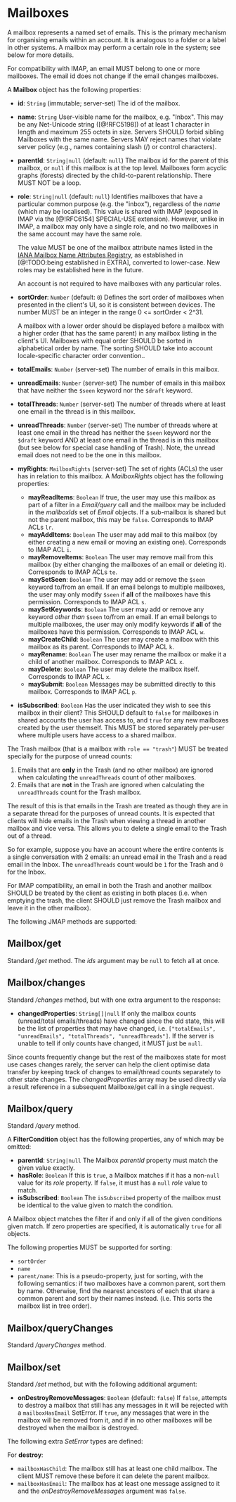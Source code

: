 # Mailboxes

A mailbox represents a named set of emails. This is the primary mechanism for organising emails within an account. It is analogous to a folder or a label in other systems. A mailbox may perform a certain role in the system; see below for more details.

For compatibility with IMAP, an email MUST belong to one or more mailboxes. The email id does not change if the email changes mailboxes.

A **Mailbox** object has the following properties:

- **id**: `String` (immutable; server-set)
  The id of the mailbox.
- **name**: `String`
  User-visible name for the mailbox, e.g. "Inbox". This may be any Net-Unicode string ([@!RFC5198]) of at least 1 character in length and maximum 255 octets in size. Servers SHOULD forbid sibling Mailboxes with the same name. Servers MAY reject names that violate server policy (e.g., names containing slash (/) or control characters).
- **parentId**: `String|null` (default: `null`)
  The mailbox id for the parent of this mailbox, or `null` if this mailbox is at the top level. Mailboxes form acyclic graphs (forests) directed by the child-to-parent relationship. There MUST NOT be a loop.
- **role**: `String|null` (default: `null`)
  Identifies mailboxes that have a particular common purpose (e.g. the "inbox"), regardless of the *name* (which may be localised). This value is shared with IMAP (exposed in IMAP via the [@!RFC6154] SPECIAL-USE extension). However, unlike in IMAP, a mailbox may only have a single role, and no two mailboxes in the same account may have the same role.

    The value MUST be one of the mailbox attribute names listed in the [IANA Mailbox Name Attributes Registry](TODO), as established in [@!TODO:being established in EXTRA], converted to lower-case. New roles may be established here in the future.

    An account is not required to have mailboxes with any particular roles.

- **sortOrder**: `Number` (default: `0`)
  Defines the sort order of mailboxes when presented in the client's UI, so it
  is consistent between devices. The number MUST be an integer in the range
  0 <= sortOrder < 2^31.

    A mailbox with a lower order should be displayed before a mailbox with a higher order (that has the same parent) in any mailbox listing in the client's UI. Mailboxes with equal order SHOULD be sorted in alphabetical order by name. The sorting SHOULD take into account locale-specific character order convention..
- **totalEmails**: `Number` (server-set)
  The number of emails in this mailbox.
- **unreadEmails**: `Number` (server-set)
  The number of emails in this mailbox that have neither the `$seen` keyword nor the `$draft` keyword.
- **totalThreads**: `Number` (server-set)
  The number of threads where at least one email in the thread is in this mailbox.
- **unreadThreads**: `Number` (server-set)
  The number of threads where at least one email in the thread has neither the `$seen` keyword nor the `$draft` keyword AND at least one email in the thread is in this mailbox (but see below for special case handling of Trash). Note, the unread email does not need to be the one in this mailbox.
- **myRights**: `MailboxRights` (server-set)
  The set of rights (ACLs) the user has in relation to this mailbox. A *MailboxRights* object has the following properties:

    - **mayReadItems**: `Boolean`
      If true, the user may use this mailbox as part of a filter in a *Email/query* call and the mailbox may be included in the *mailboxIds* set of *Email* objects. If a sub-mailbox is shared but not the parent mailbox, this may be `false`. Corresponds to IMAP ACLs `lr`.
    - **mayAddItems**: `Boolean`
      The user may add mail to this mailbox (by either creating a new email or moving an existing one). Corresponds to IMAP ACL `i`.
    - **mayRemoveItems**: `Boolean`
      The user may remove mail from this mailbox (by either changing the mailboxes of an email or deleting it). Corresponds to IMAP ACLs `te`.
    - **maySetSeen**: `Boolean`
      The user may add or remove the `$seen` keyword to/from an email. If an email belongs to multiple mailboxes, the user may only modify `$seen` if **all** of the mailboxes have this permission. Corresponds to IMAP ACL `s`.
    - **maySetKeywords**: `Boolean`
      The user may add or remove any keyword *other than* `$seen` to/from an email. If an email belongs to multiple mailboxes, the user may only modify keywords if **all** of the mailboxes have this permission. Corresponds to IMAP ACL `w`.
    - **mayCreateChild**: `Boolean`
      The user may create a mailbox with this mailbox as its parent. Corresponds to IMAP ACL `k`.
    - **mayRename**: `Boolean`
      The user may rename the mailbox or make it a child of another mailbox. Corresponds to IMAP ACL `x`.
    - **mayDelete**: `Boolean`
      The user may delete the mailbox itself. Corresponds to IMAP ACL `x`.
    - **maySubmit**: `Boolean`
      Messages may be submitted directly to this mailbox. Corresponds to IMAP ACL `p`.

- **isSubscribed**: `Boolean`
  Has the user indicated they wish to see this mailbox in their client? This SHOULD default to `false` for mailboxes in shared accounts the user has access to, and `true` for any new mailboxes created by the user themself. This MUST be stored separately per-user where multiple users have access to a shared mailbox.

The Trash mailbox (that is a mailbox with `role == "trash"`) MUST be treated specially for the purpose of unread counts:

1. Emails that are **only** in the Trash (and no other mailbox) are ignored when calculating the `unreadThreads` count of other mailboxes.
2. Emails that are **not** in the Trash are ignored when calculating the `unreadThreads` count for the Trash mailbox.

The result of this is that emails in the Trash are treated as though they are in a separate thread for the purposes of unread counts. It is expected that clients will hide emails in the Trash when viewing a thread in another mailbox and vice versa. This allows you to delete a single email to the Trash out of a thread.

So for example, suppose you have an account where the entire contents is a single conversation with 2 emails: an unread email in the Trash and a read email in the Inbox. The `unreadThreads` count would be `1` for the Trash and `0` for the Inbox.

For IMAP compatibility, an email in both the Trash and another mailbox SHOULD be treated by the client as existing in both places (i.e. when emptying the trash, the client SHOULD just remove the Trash mailbox and leave it in the other mailbox).

The following JMAP methods are supported:

## Mailbox/get

Standard */get* method. The *ids* argument may be `null` to fetch all at once.

## Mailbox/changes

Standard */changes* method, but with one extra argument to the response:

- **changedProperties**: `String[]|null`
  If only the mailbox counts (unread/total emails/threads) have changed since the old state, this will be the list of properties that may have changed, i.e. `["totalEmails", "unreadEmails", "totalThreads", "unreadThreads"]`. If the server is unable to tell if only counts have changed, it MUST just be `null`.

Since counts frequently change but the rest of the mailboxes state for most use cases changes rarely, the server can help the client optimise data transfer by keeping track of changes to email/thread counts separately to other state changes. The *changedProperties* array may be used directly via a result reference in a subsequent Mailboxe/get call in a single request.

## Mailbox/query

Standard */query* method.

A **FilterCondition** object has the following properties, any of which may be omitted:

- **parentId**: `String|null`
  The Mailbox *parentId* property must match the given value exactly.
- **hasRole**: `Boolean`
  If this is `true`, a Mailbox matches if it has a non-`null` value for its *role* property. If `false`, it must has a `null` *role* value to match.
- **isSubscribed**: `Boolean`
  The `isSubscribed` property of the mailbox must be identical to the value given to match the condition.

A Mailbox object matches the filter if and only if all of the given conditions given match. If zero properties are specified, it is automatically `true` for all objects.

The following properties MUST be supported for sorting:

- `sortOrder`
- `name`
- `parent/name`: This is a pseudo-property, just for sorting, with the
  following semantics: if two mailboxes have a common parent, sort them by name. Otherwise, find the nearest ancestors of each that share a common parent and sort by their names instead. (i.e. This sorts the mailbox list in tree order).

## Mailbox/queryChanges

Standard */queryChanges* method.

## Mailbox/set

Standard */set* method, but with the following additional argument:

- **onDestroyRemoveMessages**: `Boolean` (default: `false`)
  If `false`, attempts to destroy a mailbox that still has any messages in it will be rejected with a `mailboxHasEmail` SetError. If `true`, any messages that were in the mailbox will be removed from it, and if in no other mailboxes will be destroyed when the mailbox is destroyed.

The following extra *SetError* types are defined:

For **destroy**:

- `mailboxHasChild`: The mailbox still has at least one child mailbox. The
  client MUST remove these before it can delete the parent mailbox.
- `mailboxHasEmail`: The mailbox has at least one message assigned to it and
  the *onDestroyRemoveMessages* argument was `false`.
